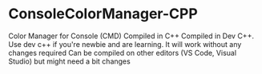 # ConsoleColorManager-CPP
Color Manager for Console (CMD) Compiled in C++
Compiled in Dev C++. Use dev c++ if you're newbie and are learning. It will work without any changes required
Can be compiled on other editors (VS Code, Visual Studio) but might need a bit changes
